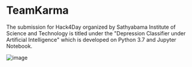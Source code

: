 # TeamKarma
The submission for Hack4Day organized by Sathyabama Institute of Science and Technology is titled under the "Depression Classifier under Artificial Intelligence" which is developed on Python 3.7 and Jupyter Notebook.

![image](https://github.com/mayank51/TeamKarma/blob/master/Pictures/Karma.PNG)

